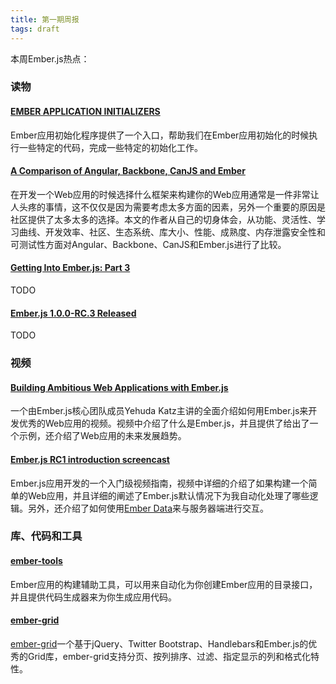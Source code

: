 ```yaml
---
title: 第一期周报
tags: draft
---
```


本周Ember.js热点：

### 读物

#### [EMBER APPLICATION INITIALIZERS](http://mcdowall.info/posts/ember-application-initializers/)

Ember应用初始化程序提供了一个入口，帮助我们在Ember应用初始化的时候执行一些特定的代码，完成一些特定的初始化工作。

#### [A Comparison of Angular, Backbone, CanJS and Ember](http://sporto.github.io/blog/2013/04/12/comparison-angular-backbone-can-ember/)

在开发一个Web应用的时候选择什么框架来构建你的Web应用通常是一件非常让人头疼的事情，这不仅仅是因为需要考虑太多方面的因素，另外一个重要的原因是社区提供了太多太多的选择。本文的作者从自己的切身体会，从功能、灵活性、学习曲线、开发效率、社区、生态系统、库大小、性能、成熟度、内存泄露安全性和可测试性方面对Angular、Backbone、CanJS和Ember.js进行了比较。

#### [Getting Into Ember.js: Part 3](http://net.tutsplus.com/tutorials/javascript-ajax/getting-into-ember-js-part-3/)

TODO

#### [Ember.js 1.0.0-RC.3 Released]()

TODO

### 视频

#### [Building Ambitious Web Applications with Ember.js](http://www.tudou.com/programs/view/HvtE3-nEyPg/)

一个由Ember.js核心团队成员Yehuda
Katz主讲的全面介绍如何用Ember.js来开发优秀的Web应用的视频。视频中介绍了什么是Ember.js，并且提供了给出了一个示例，还介绍了Web应用的未来发展趋势。


#### [Ember.js RC1 introduction screencast](http://toranbillups.com/blog/archive/2013/03/02/emberjs-rc1-introduction-screencast/)

Ember.js应用开发的一个入门级视频指南，视频中详细的介绍了如果构建一个简单的Web应用，并且详细的阐述了Ember.js默认情况下为我自动化处理了哪些逻辑。另外，还介绍了如何使用[Ember Data](https://github.com/emberjs/data)来与服务器端进行交互。

### 库、代码和工具

#### [ember-tools](https://github.com/rpflorence/ember-tools)

Ember应用的构建辅助工具，可以用来自动化为你创建Ember应用的目录接口，并且提供代码生成器来为你生成应用代码。

#### [ember-grid](https://github.com/Myslik/ember-grid)

[ember-grid](https://github.com/Myslik/ember-grid)一个基于jQuery、Twitter Bootstrap、Handlebars和Ember.js的优秀的Grid库，ember-grid支持分页、按列排序、过滤、指定显示的列和格式化特性。
